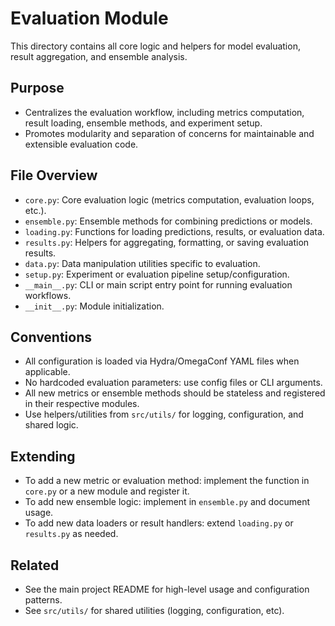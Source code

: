 # Evaluation Module

This directory contains all core logic and helpers for model evaluation, result aggregation, and ensemble analysis.

## Purpose
- Centralizes the evaluation workflow, including metrics computation, result loading, ensemble methods, and experiment setup.
- Promotes modularity and separation of concerns for maintainable and extensible evaluation code.

## File Overview
- `core.py`: Core evaluation logic (metrics computation, evaluation loops, etc.).
- `ensemble.py`: Ensemble methods for combining predictions or models.
- `loading.py`: Functions for loading predictions, results, or evaluation data.
- `results.py`: Helpers for aggregating, formatting, or saving evaluation results.
- `data.py`: Data manipulation utilities specific to evaluation.
- `setup.py`: Experiment or evaluation pipeline setup/configuration.
- `__main__.py`: CLI or main script entry point for running evaluation workflows.
- `__init__.py`: Module initialization.

## Conventions
- All configuration is loaded via Hydra/OmegaConf YAML files when applicable.
- No hardcoded evaluation parameters: use config files or CLI arguments.
- All new metrics or ensemble methods should be stateless and registered in their respective modules.
- Use helpers/utilities from `src/utils/` for logging, configuration, and shared logic.

## Extending
- To add a new metric or evaluation method: implement the function in `core.py` or a new module and register it.
- To add new ensemble logic: implement in `ensemble.py` and document usage.
- To add new data loaders or result handlers: extend `loading.py` or `results.py` as needed.

## Related
- See the main project README for high-level usage and configuration patterns.
- See `src/utils/` for shared utilities (logging, configuration, etc). 